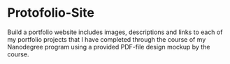 # Protofolio-Site
Build a portfolio website includes images, descriptions and links to each of my portfolio projects that I have completed through the course of my Nanodegree program using a provided PDF-file design mockup by the course.
